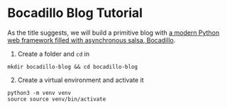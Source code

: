 # Bocadillo Blog Tutorial

As the title suggests, we will build a primitive blog with [a modern Python web framework filled with asynchronous salsa, Bocadillo](https://bocadilloproject.github.io/).

1. Create a folder and `cd` in

```shell
mkdir bocadillo-blog && cd bocadillo-blog
```

2. Create a virtual environment and activate it

```shell
python3 -m venv venv
source source venv/bin/activate
```

